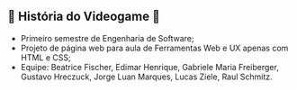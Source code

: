 ## 👾 História do Videogame 👾

- Primeiro semestre de Engenharia de Software;
- Projeto de página web para aula de Ferramentas Web e UX apenas com HTML e CSS;
- Equipe: Beatrice Fischer, Edimar Henrique, Gabriele Maria Freiberger, Gustavo Hreczuck, Jorge Luan Marques, Lucas Ziele, Raul Schmitz.
